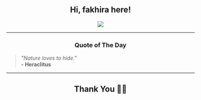 <h2 align="center"> Hi, fakhira here!</h2>

<p align="center">
<a href="https://github.com/fakhiralkda" alt="github streak"><img src="https://dvst-streak.herokuapp.com/?user=fakhiralkda&theme=tokyonight&fire=DD472C"></a>
</p>

<hr>
<h3 align="center">Quote of The Day</h3>
<p align="center">
<blockquote>
<i>"Nature loves to hide."</i>
<br>
<b>- Heraclitus</b>
</blockquote>
</p>


<hr>
<h2 align="center">Thank You 🙏🏼</h2>
